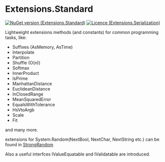 # Extensions.Standard

[![NuGet version (Extensions.Standard)](https://img.shields.io/nuget/v/Extensions.Standard.svg)](https://www.nuget.org/packages/Extensions.Standard/)
[![Licence (Extensions.Serialization)](https://img.shields.io/github/license/mashape/apistatus.svg)](https://choosealicense.com/licenses/mit/)

Lightweight extensions methods (and constants) for common programming tasks, like:

- Suffixes (AsMemory, AsTime)
- Interpolate
- Partition
- Shuffle (O(n))
- Softmax
- InnerProduct
- IsPrime
- ManhattanDistance
- EuclideanDistance
- InClosedRange
- MeanSquaredError
- EqualsWithTolerance
- HsVtoArgb
- Scale
- Fit

and many more.

extensions for System.Random(NextBool, NextChar, NextString etc.) can be found in [StrongRandom](https://github.com/PFalkowski/StrongRandom)

Also a useful interfces IValueEquatable and IValidatable are introduced.
